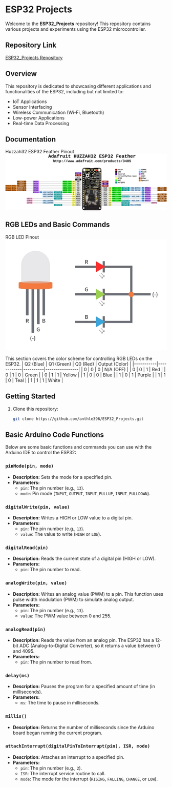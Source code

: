 # ESP32 Projects

Welcome to the **ESP32_Projects** repository! This repository contains various projects and experiments using the ESP32 microcontroller.

## Repository Link
[ESP32_Projects Repository](https://github.com/anthle396/ESP32_Projects/tree/main)

## Overview
This repository is dedicated to showcasing different applications and functionalities of the ESP32, including but not limited to:
- IoT Applications
- Sensor Interfacing
- Wireless Communication (Wi-Fi, Bluetooth)
- Low-power Applications
- Real-time Data Processing

## Documentation
Huzzah32 ESP32 Feather Pinout
![Huzzah32_ESP32_Pinout](Documentation/Images/wireless_Adafruit_HUZZAH32_ESP32_Feather_Pinout.png)

## RGB LEDs and Basic Commands
RGB LED Pinout
![RGB_LED_Pinout](Documentation/Images/RGB_LED_Pinout.png)

This section covers the color scheme for controlling RGB LEDs on the ESP32.
| Q2 (Blue) | Q1 (Green) | Q0 (Red) | Output (Color) |
|-----------|------------|----------|----------------|
| 0         | 0          | 0        | N/A (OFF)      |
| 0         | 0          | 1        | Red            |
| 0         | 1          | 0        | Green          |
| 0         | 1          | 1        | Yellow         |
| 1         | 0          | 0        | Blue           |
| 1         | 0          | 1        | Purple         |
| 1         | 1          | 0        | Teal           |
| 1         | 1          | 1        | White          |



## Getting Started
1. Clone this repository:
   ```bash
   git clone https://github.com/anthle396/ESP32_Projects.git
   ```

## Basic Arduino Code Functions

Below are some basic functions and commands you can use with the Arduino IDE to control the ESP32:

### `pinMode(pin, mode)`
- **Description:** Sets the mode for a specified pin.
- **Parameters:**
  - `pin`: The pin number (e.g., `13`).
  - `mode`: Pin mode (`INPUT`, `OUTPUT`, `INPUT_PULLUP`, `INPUT_PULLDOWN`).

### `digitalWrite(pin, value)`
- **Description:** Writes a HIGH or LOW value to a digital pin.
- **Parameters:**
  - `pin`: The pin number (e.g., `13`).
  - `value`: The value to write (`HIGH` or `LOW`).

### `digitalRead(pin)`
- **Description:** Reads the current state of a digital pin (HIGH or LOW).
- **Parameters:**
  - `pin`: The pin number to read.

### `analogWrite(pin, value)`
- **Description:** Writes an analog value (PWM) to a pin. This function uses pulse width modulation (PWM) to simulate analog output.
- **Parameters:**
  - `pin`: The pin number (e.g., `13`).
  - `value`: The PWM value between 0 and 255.

### `analogRead(pin)`
- **Description:** Reads the value from an analog pin. The ESP32 has a 12-bit ADC (Analog-to-Digital Converter), so it returns a value between 0 and 4095.
- **Parameters:**
  - `pin`: The pin number to read from.

### `delay(ms)`
- **Description:** Pauses the program for a specified amount of time (in milliseconds).
- **Parameters:**
  - `ms`: The time to pause in milliseconds.

### `millis()`
- **Description:** Returns the number of milliseconds since the Arduino board began running the current program.

### `attachInterrupt(digitalPinToInterrupt(pin), ISR, mode)`
- **Description:** Attaches an interrupt to a specified pin.
- **Parameters:**
  - `pin`: The pin number (e.g., `2`).
  - `ISR`: The interrupt service routine to call.
  - `mode`: The mode for the interrupt (`RISING`, `FALLING`, `CHANGE`, or `LOW`).
